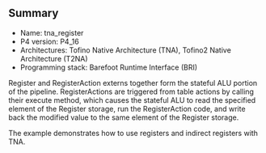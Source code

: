 ## Summary

* Name: tna_register
* P4 version: P4_16
* Architectures: Tofino Native Architecture (TNA), Tofino2 Native Architecture (T2NA)
* Programming stack: Barefoot Runtime Interface (BRI)

Register and RegisterAction externs together form the stateful ALU portion of 
the pipeline. RegisterActions are triggered from table actions by calling their 
execute method, which causes the stateful ALU to read the specified element of 
the Register storage, run the RegisterAction code, and write back the modified 
value to the same element of the Register storage.

The example demonstrates how to use registers and indirect registers with TNA.
